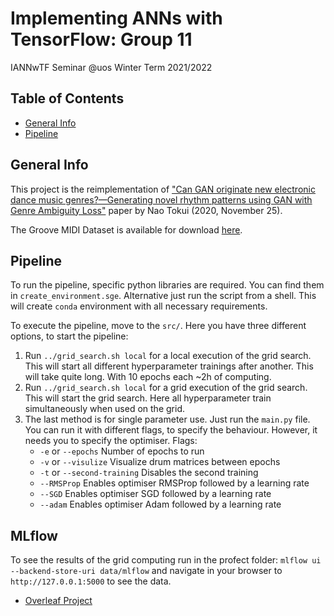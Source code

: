 # Implementing ANNs with TensorFlow: Group 11

IANNwTF Seminar @uos Winter Term 2021/2022

## Table of Contents
* [General Info](#general-info)
* [Pipeline](#git-setup)

## General Info
This project is the reimplementation of ["Can GAN originate new electronic dance music genres?—Generating novel
rhythm patterns using GAN with Genre Ambiguity Loss"](https://arxiv.org/pdf/2011.13062.pdf) paper by Nao Tokui (2020, November 25).  

The Groove MIDI Dataset is available for download [here](https://magenta.tensorflow.org/datasets/groove#format).

## Pipeline
To run the pipeline, specific python libraries are required. You can find them
in `create_environment.sge`. Alternative just run the script from a shell. This 
will create `conda` environment with all necessary requirements.

To execute the pipeline, move to the `src/`. Here you have three different
options, to start the pipeline:
1. Run `../grid_search.sh local` for a local execution of the grid search. This
   will start all different hyperparameter trainings after another. This will
   take quite long. With 10 epochs each ~2h of computing.
2. Run `../grid_search.sh local` for a grid execution of the grid search. This
   will start the grid search. Here all hyperparameter train simultaneously when
   used on the grid.
3. The last method is for single parameter use. Just run the `main.py` file. You
   can run it with different flags, to specify the behaviour. However, it needs
   you to specify the optimiser. Flags:
    * `-e` or `--epochs` Number of epochs to run
    * `-v` or `--visulize` Visualize drum matrices between epochs
    * `-t` or `--second-training` Disables the second training 
    * `--RMSProp` Enables optimiser RMSProp followed by a learning rate
    * `--SGD` Enables optimiser SGD followed by a learning rate
    * `--adam` Enables optimiser Adam followed by a learning rate

## MLflow
To see the results of the grid computing run in the profect folder:
`mlflow ui --backend-store-uri data/mlflow` and navigate in your browser to 
`http://127.0.0.1:5000` to see the data.



* [Overleaf Project](https://www.overleaf.com/project/62174cc1a2c7f12e89ab0af4)
